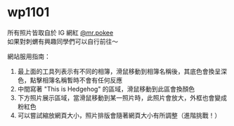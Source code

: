 # wp1101

所有照片皆取自於 IG 網紅 [@mr.pokee](https://www.instagram.com/mr.pokee/)<br>
如果對刺蝟有興趣同學們可以自行前往～

網站服用指南：
1. 最上面的工具列表示有不同的相簿，滑鼠移動到相簿名稱後，其底色會換呈深色，點擊相簿名稱暫時不會有任何反應
2. 中間寫著 "This is Hedgehog" 的區域，滑鼠移動到此區會換顏色
3. 下方照片展示區域，當滑鼠移動到某一照片時，此照片會放大，外框也會變成粉紅色
4. 可以嘗試縮放網頁大小，照片排版會隨著網頁大小有所調整（進階挑戰！）
